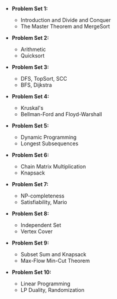 - **Problem Set 1:**  
  - Introduction and Divide and Conquer  
  - The Master Theorem and MergeSort  

- **Problem Set 2:**  
  - Arithmetic  
  - Quicksort  

- **Problem Set 3:**  
  - DFS, TopSort, SCC  
  - BFS, Dijkstra  

- **Problem Set 4:**  
  - Kruskal's  
  - Bellman-Ford and Floyd-Warshall  

- **Problem Set 5:**  
  - Dynamic Programming  
  - Longest Subsequences  

- **Problem Set 6:**  
  - Chain Matrix Multiplication  
  - Knapsack  

- **Problem Set 7:**  
  - NP-completeness  
  - Satisfiability, Mario  

- **Problem Set 8:**  
  - Independent Set  
  - Vertex Cover  

- **Problem Set 9:**  
  - Subset Sum and Knapsack  
  - Max-Flow Min-Cut Theorem  

- **Problem Set 10:**  
  - Linear Programming  
  - LP Duality, Randomization  
